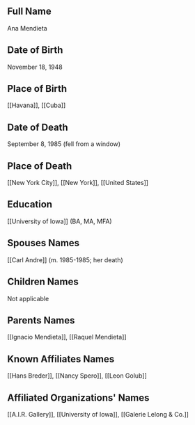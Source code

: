 ## Full Name
Ana Mendieta

## Date of Birth
November 18, 1948

## Place of Birth
[[Havana]], [[Cuba]]

## Date of Death
September 8, 1985 (fell from a window)

## Place of Death
[[New York City]], [[New York]], [[United States]]

## Education
[[University of Iowa]] (BA, MA, MFA)

## Spouses Names
[[Carl Andre]] (m. 1985-1985; her death)

## Children Names
Not applicable

## Parents Names
[[Ignacio Mendieta]], [[Raquel Mendieta]]

## Known Affiliates Names
[[Hans Breder]], [[Nancy Spero]], [[Leon Golub]]

## Affiliated Organizations' Names
[[A.I.R. Gallery]], [[University of Iowa]], [[Galerie Lelong & Co.]]


